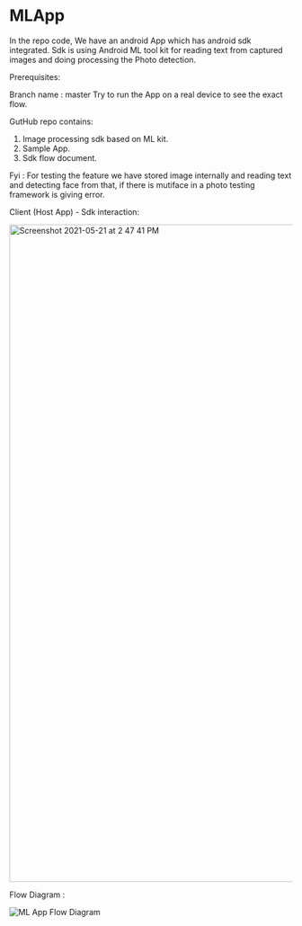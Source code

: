 # MLApp

In the repo code, We have an android App which has android sdk integrated. Sdk is using Android ML 
tool kit for reading text from captured images and doing processing the Photo detection.

Prerequisites:

Branch name : master
Try to run the App on a real device to see the exact flow.

GutHub repo contains:

1. Image processing sdk based on ML kit.
2. Sample App.
3. Sdk flow document.


Fyi : For testing the feature we have stored image internally and reading text and detecting face from that, 
      if there is mutiface in a photo testing framework is giving error.

Client (Host App) - Sdk interaction:


<img width="1170" alt="Screenshot 2021-05-21 at 2 47 41 PM" src="https://user-images.githubusercontent.com/58584559/119114606-ee636a80-ba43-11eb-8b85-03745be0f232.png">



Flow Diagram :

![ML App Flow Diagram](https://user-images.githubusercontent.com/58584559/119109082-7e061a80-ba3e-11eb-9055-d3faa74cf2ee.png)






